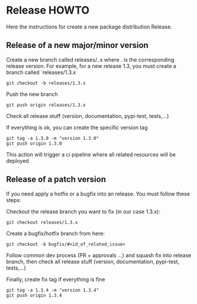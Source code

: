 # Release HOWTO

Here the instructions for create a new package distribution Release.

## Release of a new major/minor version

Create a new branch called releases/<X>.<Y>.x where <X>.<Y> is the corresponding release version.
For example, for a new release 1.3, you must create a branch called `releases/1.3.x

```shell
git checkout -b releases/1.3.x
```


Push the new branch
```shell
git push origin releases/1.3.x
```

Check all release stuff (version, documentation, pypi-test, tests,...)


If everything is ok, you can create the specific version tag

```shell
git tag -a 1.3.0 -m "version 1.3.0"
git push origin 1.3.0
```

This action will trigger a ci pipeline where all related resources will be deployed


## Release of a patch version

If you need apply a hotfix or a bugfix into an release. You must follow these steps:

Checkout the release branch you want to fix (in our case 1.3.x):

```shell
git checkout releases/1.3.x
```

Create a bugfix/hotfix branch from here:

```shell
git checkout -b bugfix/#<id_of_related_issue>
```

Follow common dev process (PR + approvals ...) and squash fix into release branch, then check all
release stuff (version, documentation, pypi-test, tests,...)

Finally, create fix tag if everything is fine

```shell
git tag -a 1.3.4 -m "version 1.3.4"
git push origin 1.3.4
```
